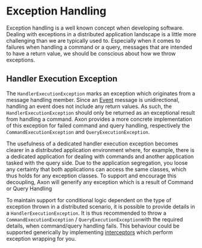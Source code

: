 # Exception Handling

Exception handling is a well known concept when developing software. Dealing with exceptions in a distributed application landscape is a little more challenging than we are typically used to. Especially when it comes to failures when handling a command or a query, messages that are intended to have a return value, we should be conscious about how we throw exceptions.

## Handler Execution Exception

The `HandlerExecutionException` marks an exception which originates from a message handling member. Since an [Event](../events/) message is unidirectional, handling an event does not include any return values. As such, the `HandlerExecutionException` should only be returned as an exceptional result from handling a command. Axon provides a more concrete implementation of this exception for failed command and query handling, respectively the `CommandExecutionException` and `QueryExecutionException`.

The usefulness of a dedicated handler execution exception becomes clearer in a distributed application environment where, for example, there is a dedicated application for dealing with commands and another application tasked with the query side. Due to the application segregation, you loose any certainty that both applications can access the same classes, which thus holds for any exception classes. To support and encourage this decoupling, Axon will generify any exception which is a result of Command or Query Handling

To maintain support for conditional logic dependent on the type of exception thrown in a distributed scenario, it is possible to provide details in a `HandlerExecutionException`. It is thus recommended to throw a `CommandExecutionException` / `QueryExecutionException`with the required details, when command/query handling fails. This behaviour could be supported generically by implementing [interceptors](../messaging-concepts/message-intercepting.md) which perform exception wrapping for you.

